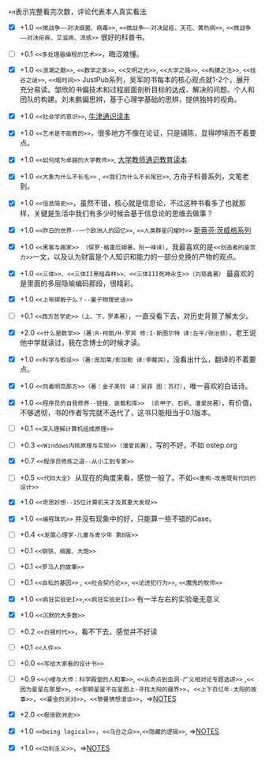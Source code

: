 `+n`表示完整看完次数，评论代表本人真实看法

* [x] +1.0 `<<微战争——对决细菌、病毒>>`, `<<微战争——对决鼠疫、天花、黄热病>>`, `<<微战争——对决疟疾、艾滋病、流感>>` 很好的科普书。
* [ ] +0.1 `<<多处理器编程的艺术>>`，晦涩难懂。
* [x] +1.0 `<<浪潮之巅>>`, `<<数学之美>>`, `<<文明之光>>`, `<<大学之路>>`, `<<构建之法>>`, `<<硅谷之谜>>`, `<<暗时间>>` JustPub系列，吴军的书每本的核心观点就1-2个，展开充分易读。邹欣的书偏技术和过程层面剖析目标的达成、解决的问题、个人和团队的构建。刘未鹏偏思辨，基于心理学基础的思辨，提供独特的视角。
* [x] +1.0 `<<社会学的意识>>`, [牛津通识读本](https://book.douban.com/series/721)
* [x] +1.0 `<<艺术是不能教的>>`，很多地方不像在论证，只是铺陈，显得啰嗦而不着要点。
* [x] +1.0 `<<如何成为卓越的大学教师>>`, [大学教师通识教育读本](https://book.douban.com/series/5917)
* [x] +1.0 `<<大象为什么不长毛>>` , `<<我们为什么不长尾巴>>`, 方舟子科普系列，文笔老到。 
* [x] +1.0 `<<信息简史>>`，虽然不错，核心就是信息论，不过这种书看多了也就那样，关键是生活中我们有多少时候会基于信息论的思维去做事？ 
* [x] +1.0 `<<昨日的世界--一个欧洲人的回忆>>`, `<<人类群星闪耀时>>` [斯蒂芬·茨威格系列](https://book.douban.com/series/18594)
* [x] +1.0 `<<黑客与画家>> （保罗·格雷厄姆著，阮一峰译）`，我最喜欢的是`<<创造者的鉴赏力>>`一文，以及认为财富是个人知识和能力的一部分兑换的产物的观点。
* [x] +1.0 `<<三体>>、<<三体II黑暗森林>>、<<三体III死神永生>>（刘慈鑫著）` 最喜欢的是里面的多层隐喻编码那段，很精彩。
* [x] +1.0 `<<上帝掷骰子么？--量子物理史话>>`
* [ ] +0.1 `<<西方哲学史>>（上、下，罗素著）`，一直没看下去，对历史背景了解太少。
* [x] +2.0 `<<什么是数学>>（著:R·柯朗/H·罗宾 修:I·斯图尔特 译:左平/张诒慈）`，老王说他中学就读过，我在念博士的时候才读。
* [x] +1.0 `<<科学与假设>>（著:庞加莱/彭加勒 译:李醒民）`，没看出什么，翻译的不着要点。
* [x] +1.0 `<<向着明亮那方>>（著：金子美铃 译：吴菲 图：苏打）`，唯一喜欢的白话诗。
* [x] +1.0 `<<程序员的自我修养--链接、装载和库>> （俞甲子、石帆、潘爱民著）`，有价值，不够透彻，书的作者写完就不迭代了，这书只能相当于0.1版本。
* [ ] +0.1 `<<深入理解计算机组成原理>>`
* [ ] +0.3 `<<Windows内核原理与实现>>（潘爱民著）`，写的不好，不如 ostep.org
* [x] +0.7 `<<程序员修炼之道--从小工到专家>>`
* [ ] +0.5 `<<代码大全》` 从现在的角度来看，感觉一般了。不如`<<重构-改善既有代码的设计>>`
* [x] +1.0 `<<奇思妙想--15位计算机天才及其重大发现>>`
* [x] +1.0 `<<编程珠玑>>` 并没有现象中的好，只能算一些不错的Case。
* [ ] +0.4 `<<发展心理学-儿童与青少年 第8版>>`
* [ ] +0.1 `<<钢铁、细菌、大炮>>`
* [ ] +0.1 `<<罗马人的故事>>`
* [ ] +0.1 `<<自私的基因>>` , `<<社会契约论>>`, `<<论进犯行为>>`, `<<魔鬼的牧师>>`
* [x] +1.0 `<<疯狂实验史I>>`,`<<疯狂实验史II>>` 有一半左右的实验毫无意义
* [x] +1.0 `<<沉默的大多数>>`
* [ ] +0.2 `<<白银时代>>`，看不下去，感觉并不好读
* [ ] +0.1 `<<人件>>`
* [ ] +0.0 `<<写给大家看的设计书>>`
* [ ] +0.9 `<<小楼与大师：科学殿堂的人和事>>`, `<<从奇点到虫洞-广义相对论专题选讲>>` ,`<<因为星星在那里>>`，`<<那颗星星不在星图上-寻找太阳的疆界>>`，`<<上下百亿年-太阳的故事>>`，`<<霍金的派对>>`，`<<黎曼猜想漫谈>>`，=>[NOTES](https://zhuanlan.zhihu.com/p/21991670)
* [x] +2.0 `<<极简欧洲史>>`
* [x] +1.0 `<<being logical>>`，`<<乌合之众>>`,`<<隐藏的逻辑>>`, =>[NOTES](https://zhuanlan.zhihu.com/p/22979840)
* [x] +1.0 `<<功利主义>>`，=>[NOTES](https://zhuanlan.zhihu.com/p/24216615)









